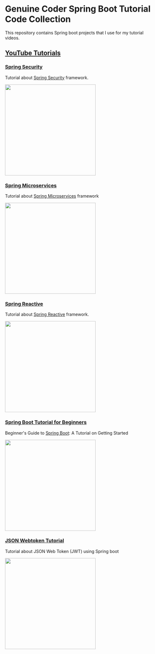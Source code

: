 # Genuine Coder Spring Boot Tutorial Code Collection
This repository contains Spring boot projects that I use for my tutorial videos.

## [YouTube Tutorials](https://www.youtube.com/channel/UCCXbhmjID-T2I0KfuDPbi6A)

### [Spring Security](https://youtu.be/9J-b6OlPy24)
Tutorial about [Spring Security](https://spring.io/projects/spring-security) framework. 
<p align="left">
  <a href="https://youtu.be/9J-b6OlPy24">
    <img height="300" src="https://i.imgur.com/0RN8UY6.jpeg">
  </a>
</p>

### [Spring Microservices](https://youtu.be/MrSECdSIaOg)
Tutorial about [Spring Microservices](https://spring.io/microservices) framework
<p align="left">
  <a href="https://youtu.be/MrSECdSIaOg">
    <img height="300" src="https://i.imgur.com/JeJ8YL1.jpeg">
  </a>
</p>

### [Spring Reactive](https://youtu.be/y3ySZkSgWik)
Tutorial about [Spring Reactive](https://spring.io/reactive) framework. 
<p align="left">
  <a href="https://youtu.be/y3ySZkSgWik">
    <img height="300" src="https://i.imgur.com/G2Tn8HH.jpeg">
  </a>
</p>

### [Spring Boot Tutorial for Beginners](https://youtu.be/fm4RtXFiP7Y)
Beginner's Guide to [Spring Boot](https://spring.io/projects/spring-boot): A Tutorial on Getting Started
<p align="left">
  <a href="https://youtu.be/fm4RtXFiP7Y">
    <img height="300" src="https://i.imgur.com/apG3HPD.png">
  </a>
</p>

### [JSON Webtoken Tutorial](https://youtu.be/uyEoeRW85Uc)
Tutorial about JSON Web Token (JWT) using Spring boot
<p align="left">
  <a href="https://youtu.be/uyEoeRW85Uc">
    <img height="300" src="https://i.imgur.com/OEvadzG.png">
  </a>
</p>

